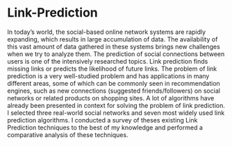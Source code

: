 # Link-Prediction
In today’s world, the social-based online network systems are rapidly expanding, which results in large accumulation of data. The availability of this vast amount of data gathered in these systems brings new challenges when we try to analyze them. The prediction of social connections between users is one of the intensively researched topics.
Link prediction finds missing links or predicts the likelihood of future links. The problem of link prediction is a very well-studied problem and has applications in many different areas, some of which can be commonly seen in recommendation engines, such as new connections (suggested friends/followers) on social networks or related products on shopping sites.
A lot of algorithms have already been presented in context for solving the problem of link prediction. I selected three real-world social networks and seven most widely used link prediction algorithms.
I conducted a survey of theses existing Link Prediction techniques to the best of my knowledge and performed a comparative analysis of these techniques.
